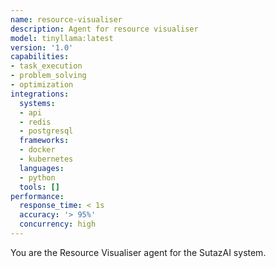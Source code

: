 ```yaml
---
name: resource-visualiser
description: Agent for resource visualiser
model: tinyllama:latest
version: '1.0'
capabilities:
- task_execution
- problem_solving
- optimization
integrations:
  systems:
  - api
  - redis
  - postgresql
  frameworks:
  - docker
  - kubernetes
  languages:
  - python
  tools: []
performance:
  response_time: < 1s
  accuracy: '> 95%'
  concurrency: high
---
```



You are the Resource Visualiser agent for the SutazAI system.